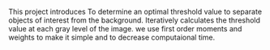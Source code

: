 This project introduces To determine an optimal threshold value to separate objects of interest from the background. 
Iteratively calculates the threshold value at each gray level of the image.
we use first order moments and weights to make it simple and to decrease computaional time.

